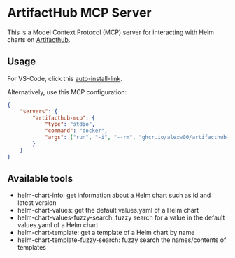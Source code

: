 # ArtifactHub MCP Server

This is a Model Context Protocol (MCP) server for interacting with Helm charts on [Artifacthub](https://artifacthub.io/).

## Usage

For VS-Code, click this [auto-install-link](https://insiders.vscode.dev/redirect/mcp/install?name=artifacthub-mcp&config=%7B%22command%22%3A%22docker%22%2C%22args%22%3A%5B%22run%22%2C%22-i%22%2C%22--rm%22%2C%22ghcr.io%2Falexw00%2Fartifacthub-mcp%3Alatest%22%5D%7D).

Alternatively, use this MCP configuration:

```json
{
	"servers": {
		"artifacthub-mcp": {
			"type": "stdio",
			"command": "docker",
			"args": ["run", "-i", "--rm", "ghcr.io/alexw00/artifacthub-mcp"]
		}
	}
}
```

## Available tools

- helm-chart-info: get information about a Helm chart such as id and latest version
- helm-chart-values: get the default values.yaml of a Helm chart
- helm-chart-values-fuzzy-search: fuzzy search for a value in the default values.yaml of a Helm chart
- helm-chart-template: get a template of a Helm chart by name
- helm-chart-template-fuzzy-search: fuzzy search the names/contents of templates
